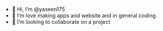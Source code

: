 - 👋 Hi, I’m @yaseen175
- 👀 I’m love making apps and website and in general coding.
- 💞️ I’m looking to collaborate on a project

<!---
yaseen175/yaseen175 is a ✨ special ✨ repository because its `README.md` (this file) appears on your GitHub profile.
You can click the Preview link to take a look at your changes.
--->
